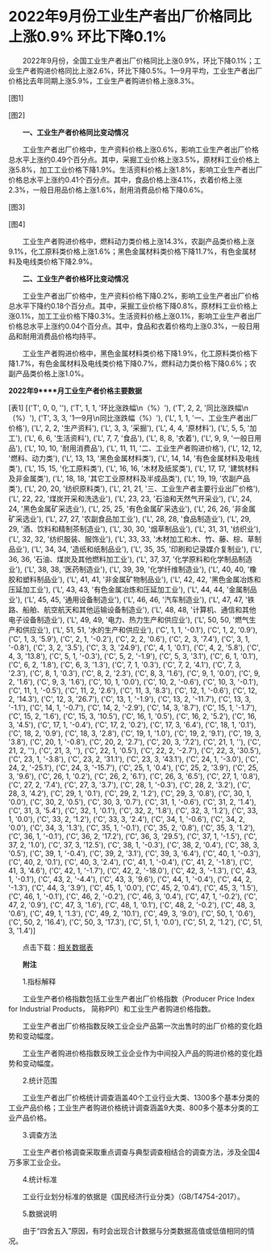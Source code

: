 # 2022年9月份工业生产者出厂价格同比上涨0.9% 环比下降0.1%

　　2022年9月份，全国工业生产者出厂价格同比上涨0.9%，环比下降0.1%；工业生产者购进价格同比上涨2.6%，环比下降0.5%。1—9月平均，工业生产者出厂价格比去年同期上涨5.9%，工业生产者购进价格上涨8.3%。

[图1]

[图2]

　　**一、工业生产者价格同比变动情况**

　　工业生产者出厂价格中，生产资料价格上涨0.6%，影响工业生产者出厂价格总水平上涨约0.49个百分点。其中，采掘工业价格上涨3.5%，原材料工业价格上涨5.8%，加工工业价格下降1.9%。生活资料价格上涨1.8%，影响工业生产者出厂价格总水平上涨约0.41个百分点。其中，食品价格上涨4.1%，衣着价格上涨2.3%，一般日用品价格上涨1.6%，耐用消费品价格下降0.6%。

[图3]

[图4]

　　工业生产者购进价格中，燃料动力类价格上涨14.3%，农副产品类价格上涨9.1%，化工原料类价格上涨1.6%；黑色金属材料类价格下降11.7%，有色金属材料及电线类价格下降2.9%。

　　**二、工业生产者价格环比变动情况**

　　工业生产者出厂价格中，生产资料价格下降0.2%，影响工业生产者出厂价格总水平下降约0.18个百分点。其中，采掘工业价格下降0.8%，原材料工业价格上涨0.1%，加工工业价格下降0.3%。生活资料价格上涨0.1%，影响工业生产者出厂价格总水平上涨约0.04个百分点。其中，食品和衣着价格均上涨0.3%，一般日用品和耐用消费品价格均持平。

　　工业生产者购进价格中，黑色金属材料类价格下降1.9%，化工原料类价格下降1.7%，有色金属材料及电线类价格下降0.7%，燃料动力类价格下降0.6%；农副产品类价格上涨1.0%。

**2022****年****9****月工业生产者价格主要数据**

[表1]
[('T', 0, 0, ''), ('T', 1, 1, '环比涨跌幅\n（%）'), ('T', 2, 2, '同比涨跌幅\n（%）'), ('T', 3, 3, '1—9月\n同比涨跌幅（%）'), ('L', 1, 1, '一、工业生产者出厂价格'), ('L', 2, 2, '生产资料'), ('L', 3, 3, '采掘'), ('L', 4, 4, '原材料'), ('L', 5, 5, '加工'), ('L', 6, 6, '生活资料'), ('L', 7, 7, '食品'), ('L', 8, 8, '衣着'), ('L', 9, 9, '一般日用品'), ('L', 10, 10, '耐用消费品'), ('L', 11, 11, '二、工业生产者购进价格'), ('L', 12, 12, '燃料、动力类'), ('L', 13, 13, '黑色金属材料类'), ('L', 14, 14, '有色金属材料及电线类'), ('L', 15, 15, '化工原料类'), ('L', 16, 16, '木材及纸浆类'), ('L', 17, 17, '建筑材料及非金属类'), ('L', 18, 18, '其它工业原材料及半成品类'), ('L', 19, 19, '农副产品类'), ('L', 20, 20, '纺织原料类'), ('L', 21, 21, '三、工业生产者主要行业出厂价格'), ('L', 22, 22, '煤炭开采和洗选业'), ('L', 23, 23, '石油和天然气开采业'), ('L', 24, 24, '黑色金属矿采选业'), ('L', 25, 25, '有色金属矿采选业'), ('L', 26, 26, '非金属矿采选业'), ('L', 27, 27, '农副食品加工业'), ('L', 28, 28, '食品制造业'), ('L', 29, 29, '酒、饮料和精制茶制造业'), ('L', 30, 30, '烟草制品业'), ('L', 31, 31, '纺织业'), ('L', 32, 32, '纺织服装、服饰业'), ('L', 33, 33, '木材加工和木、竹、藤、棕、草制品业'), ('L', 34, 34, '造纸和纸制品业'), ('L', 35, 35, '印刷和记录媒介复制业'), ('L', 36, 36, '石油、煤炭及其他燃料加工业'), ('L', 37, 37, '化学原料和化学制品制造业'), ('L', 38, 38, '医药制造业'), ('L', 39, 39, '化学纤维制造业'), ('L', 40, 40, '橡胶和塑料制品业'), ('L', 41, 41, '非金属矿物制品业'), ('L', 42, 42, '黑色金属冶炼和压延加工业'), ('L', 43, 43, '有色金属冶炼和压延加工业'), ('L', 44, 44, '金属制品业'), ('L', 45, 45, '通用设备制造业'), ('L', 46, 46, '汽车制造业'), ('L', 47, 47, '铁路、船舶、航空航天和其他运输设备制造业'), ('L', 48, 48, '计算机、通信和其他电子设备制造业'), ('L', 49, 49, '电力、热力生产和供应业'), ('L', 50, 50, '燃气生产和供应业'), ('L', 51, 51, '水的生产和供应业'), ('C', 1, 1, '-0.1'), ('C', 1, 2, '0.9'), ('C', 1, 3, '5.9'), ('C', 2, 1, '-0.2'), ('C', 2, 2, '0.6'), ('C', 2, 3, '7.4'), ('C', 3, 1, '-0.8'), ('C', 3, 2, '3.5'), ('C', 3, 3, '24.9'), ('C', 4, 1, '0.1'), ('C', 4, 2, '5.8'), ('C', 4, 3, '13.8'), ('C', 5, 1, '-0.3'), ('C', 5, 2, '-1.9'), ('C', 5, 3, '3.1'), ('C', 6, 1, '0.1'), ('C', 6, 2, '1.8'), ('C', 6, 3, '1.3'), ('C', 7, 1, '0.3'), ('C', 7, 2, '4.1'), ('C', 7, 3, '2.3'), ('C', 8, 1, '0.3'), ('C', 8, 2, '2.3'), ('C', 8, 3, '1.6'), ('C', 9, 1, '0.0'), ('C', 9, 2, '1.6'), ('C', 9, 3, '1.6'), ('C', 10, 1, '0.0'), ('C', 10, 2, '-0.6'), ('C', 10, 3, '-0.1'), ('C', 11, 1, '-0.5'), ('C', 11, 2, '2.6'), ('C', 11, 3, '8.3'), ('C', 12, 1, '-0.6'), ('C', 12, 2, '14.3'), ('C', 12, 3, '26.7'), ('C', 13, 1, '-1.9'), ('C', 13, 2, '-11.7'), ('C', 13, 3, '-1.1'), ('C', 14, 1, '-0.7'), ('C', 14, 2, '-2.9'), ('C', 14, 3, '8.7'), ('C', 15, 1, '-1.7'), ('C', 15, 2, '1.6'), ('C', 15, 3, '10.5'), ('C', 16, 1, '0.5'), ('C', 16, 2, '5.2'), ('C', 16, 3, '4.5'), ('C', 17, 1, '-0.4'), ('C', 17, 2, '0.2'), ('C', 17, 3, '6.4'), ('C', 18, 1, '0.1'), ('C', 18, 2, '0.9'), ('C', 18, 3, '2.8'), ('C', 19, 1, '1.0'), ('C', 19, 2, '9.1'), ('C', 19, 3, '3.8'), ('C', 20, 1, '-0.8'), ('C', 20, 2, '2.7'), ('C', 20, 3, '7.2'), ('C', 21, 1, ''), ('C', 21, 2, ''), ('C', 21, 3, ''), ('C', 22, 1, '0.5'), ('C', 22, 2, '-2.7'), ('C', 22, 3, '30.5'), ('C', 23, 1, '-3.8'), ('C', 23, 2, '31.1'), ('C', 23, 3, '43.1'), ('C', 24, 1, '-3.0'), ('C', 24, 2, '-25.1'), ('C', 24, 3, '-15.7'), ('C', 25, 1, '0.4'), ('C', 25, 2, '3.9'), ('C', 25, 3, '9.6'), ('C', 26, 1, '0.2'), ('C', 26, 2, '6.1'), ('C', 26, 3, '6.5'), ('C', 27, 1, '0.8'), ('C', 27, 2, '7.4'), ('C', 27, 3, '3.7'), ('C', 28, 1, '-0.3'), ('C', 28, 2, '3.2'), ('C', 28, 3, '4.2'), ('C', 29, 1, '0.1'), ('C', 29, 2, '1.2'), ('C', 29, 3, '0.8'), ('C', 30, 1, '0.0'), ('C', 30, 2, '0.5'), ('C', 30, 3, '0.7'), ('C', 31, 1, '-0.6'), ('C', 31, 2, '1.4'), ('C', 31, 3, '5.4'), ('C', 32, 1, '0.1'), ('C', 32, 2, '1.8'), ('C', 32, 3, '1.2'), ('C', 33, 1, '0.0'), ('C', 33, 2, '1.2'), ('C', 33, 3, '2.4'), ('C', 34, 1, '-0.6'), ('C', 34, 2, '0.0'), ('C', 34, 3, '1.3'), ('C', 35, 1, '-0.1'), ('C', 35, 2, '0.8'), ('C', 35, 3, '1.2'), ('C', 36, 1, '-0.1'), ('C', 36, 2, '17.2'), ('C', 36, 3, '29.5'), ('C', 37, 1, '-1.5'), ('C', 37, 2, '1.0'), ('C', 37, 3, '12.5'), ('C', 38, 1, '-0.3'), ('C', 38, 2, '0.4'), ('C', 38, 3, '0.5'), ('C', 39, 1, '-0.4'), ('C', 39, 2, '3.1'), ('C', 39, 3, '6.4'), ('C', 40, 1, '-0.3'), ('C', 40, 2, '0.1'), ('C', 40, 3, '2.4'), ('C', 41, 1, '-0.4'), ('C', 41, 2, '-1.8'), ('C', 41, 3, '4.6'), ('C', 42, 1, '-1.7'), ('C', 42, 2, '-18.0'), ('C', 42, 3, '-1.3'), ('C', 43, 1, '-0.1'), ('C', 43, 2, '-4.4'), ('C', 43, 3, '9.6'), ('C', 44, 1, '-0.4'), ('C', 44, 2, '-1.3'), ('C', 44, 3, '3.9'), ('C', 45, 1, '0.0'), ('C', 45, 2, '0.4'), ('C', 45, 3, '1.5'), ('C', 46, 1, '-0.1'), ('C', 46, 2, '-0.2'), ('C', 46, 3, '0.4'), ('C', 47, 1, '-0.2'), ('C', 47, 2, '0.9'), ('C', 47, 3, '1.6'), ('C', 48, 1, '0.1'), ('C', 48, 2, '-0.2'), ('C', 48, 3, '0.6'), ('C', 49, 1, '1.3'), ('C', 49, 2, '10.1'), ('C', 49, 3, '9.0'), ('C', 50, 1, '0.6'), ('C', 50, 2, '16.4'), ('C', 50, 3, '17.3'), ('C', 51, 1, '0.0'), ('C', 51, 2, '1.2'), ('C', 51, 3, '1.4')]

　　点击下载：[相关数据表](http://www.stats.gov.cn/sj/zxfb/202302/W020230203610059696201.xlsx)

　　**附注**

　　1.指标解释

　　工业生产者价格指数包括工业生产者出厂价格指数（Producer Price Index for Industrial Products， 简称PPI）和工业生产者购进价格指数。

　　工业生产者出厂价格指数反映工业企业产品第一次出售时的出厂价格的变化趋势和变动幅度。

　　工业生产者购进价格指数反映工业企业作为中间投入产品的购进价格的变化趋势和变动幅度。

　　2.统计范围

　　工业生产者出厂价格统计调查涵盖40个工业行业大类、1300多个基本分类的工业产品价格；工业生产者购进价格统计调查涵盖9大类、800多个基本分类的工业产品价格。

　　3.调查方法

　　工业生产者价格调查采取重点调查与典型调查相结合的调查方法，涉及全国4万多家工业企业。

　　4.统计标准

　　工业行业划分标准的依据是《国民经济行业分类》（GB/T4754-2017）。

　　5.数据说明

　　由于“四舍五入”原因，有时会出现合计数据与分类数据高值或低值相同的情况。